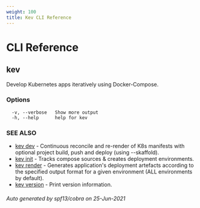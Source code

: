 ```yaml
---
weight: 100
title: Kev CLI Reference
---
```

# CLI Reference

## kev

Develop Kubernetes apps iteratively using Docker-Compose.

### Options

```
  -v, --verbose   Show more output
  -h, --help      help for kev
```

### SEE ALSO

* [kev dev](kev_dev.md)	 - Continuous reconcile and re-render of K8s manifests with optional project build, push and deploy (using --skaffold).
* [kev init](kev_init.md)	 - Tracks compose sources & creates deployment environments.
* [kev render](kev_render.md)	 - Generates application's deployment artefacts according to the specified output format for a given environment (ALL environments by default).
* [kev version](kev_version.md)	 - Print version information.

###### Auto generated by spf13/cobra on 25-Jun-2021
